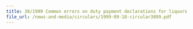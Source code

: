 ```yaml
---
title: 38/1999 Common errors on duty payment declarations for liquors
file_url: /news-and-media/circulars/1999-09-18-circular3899.pdf
---
```

